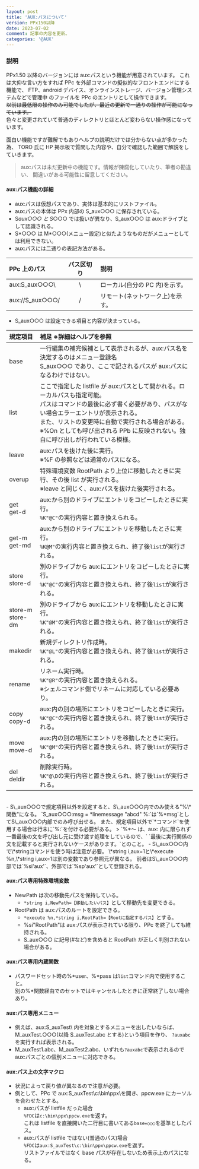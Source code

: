 ```yaml
---
layout: post
title: 'AUX:パスについて'
version: PPx150以降
date: 2023-07-02
comment: 記事の内容を更新。
categories: '@AUX'
---
```


### 説明

PPx1.50 以降のバージョンには aux:パスという機能が用意されています。
これは大仰な言い方をすれば PPc を外部コマンドの擬似的なフロントエンドにする機能で、
FTP、android デバイス、オンラインストレージ、バージョン管理システムなどで管理中
のファイルを PPc のエントリとして操作できます。  
~~以前は最低限の操作のみ可能でしたが、最近の更新で一通りの操作が可能になっています。~~  
色々と変更されていて普通のディレクトリとほとんど変わらない操作感になっています。

面白い機能ですが難解でもありヘルプの説明だけでは分からない点が多かった為、
TORO 氏に HP 掲示板で質問した内容や、自分で確認した範囲で解説をしていきます。

> aux:パスは未だ更新中の機能です。情報が陳腐化していたり、筆者の勘違い、
> 間違いがある可能性に留意してください。

#### aux:パス機能の詳細

- aux:パスは仮想パスであり、実体は基本的にリストファイル。
- aux:パスの本体は PPx 内部の S_aux○○○ に保存されている。
- S*aux○○○ と S*○○○ では扱いが異なり、S_aux○○○ は aux:ドライブとして認識される。
- S*○○○ は M*○○○(メニュー設定)と似たようなものだがメニューとしては利用できない。
- aux:パスには二通りの表記方法がある。

| PPc 上のパス    | パス区切り | 説明                             |
| :-------------- | :--------: | :------------------------------- |
| aux:S_aux○○○\\  |     \\     | ローカル(自分の PC 内)を示す。   |
| aux://S_aux○○○/ |     /      | リモート(ネットワーク上)を示す。 |

- S_aux○○○ は設定できる項目と内容が決まっている。

| 規定項目            | 補足 ※詳細はヘルプを参照                                                                                                                                                                                                                                                                                  |
| :------------------ | :-------------------------------------------------------------------------------------------------------------------------------------------------------------------------------------------------------------------------------------------------------------------------------------------------------- |
| base                | 一行編集の補完候補として表示されるが、aux:パス名を決定するのはメニュー登録名<BR>S_aux○○○ であり、ここで記されるパスが aux:パスになるわけではない。                                                                                                                                                           |
| list                | ここで指定した listfile が aux:パスとして開かれる。ローカルパスも指定可能。<BR>パスはコマンドの最後に必ず書く必要があり、パスがない場合エラーエントリが表示される。<BR>また、リストの変更時に自動で実行される場合がある。<BR>※%On としても呼び出される PPb に反映されない。独自に呼び出しが行われている模様。 |
| leave               | aux:パスを抜けた後に実行。<BR>※%F の参照などは通常のパスになる。                                                                                                                                                                                                                                          |
| overup              | 特殊環境変数 RootPath より上位に移動したときに実行、その後 list が実行される。<BR>※leave と同じく、aux:パスを抜けた後実行される。                                                                                                                                                                         |
| get<BR>get-d        | aux:から別のドライブにエントリをコピーしたときに実行。<BR>`%K"@C"`の実行内容と置き換えられる。                                                                                                                                                                                                            |
| get-m<BR>get-md     | aux:から別のドライブにエントリを移動したときに実行。<BR>`%K@M"`の実行内容と置き換えられ、終了後`list`が実行される。                                                                                                                                                                                       |
| store<BR>store-d    | 別のドライブから aux:にエントリをコピーしたときに実行。<BR>`%K"@C"`の実行内容と置き換えられ、終了後`list`が実行される。                                                                                                                                                                                   |
| store-m<BR>store-dm | 別のドライブから aux:にエントリを移動したときに実行。<BR>`%K"@M"`の実行内容と置き換えられ、終了後`list`が実行される。                                                                                                                                                                                     |
| makedir             | 新規ディレクトリ作成時。<BR>`%K"@L"`の実行内容と置き換えられ、終了後`list`が実行される。                                                                                                                                                                                                                  |
| rename              | リネーム実行時。<BR>`%K"@R"`の実行内容と置き換えられる。<BR>※シェルコマンド側でリネームに対応している必要あり。                                                                                                                                                                                           |
| copy<BR>copy-d      | aux:内の別の場所にエントリをコピーしたときに実行。<BR>`%K"@C"`の実行内容と置き換えられ、終了後`list`が実行される。                                                                                                                                                                                        |
| move<BR>move-d      | aux:内の別の場所にエントリを移動したときに実行。<BR>`%K"@M"`の実行内容と置き換えられ、終了後`list`が実行される。                                                                                                                                                                                          |
| del<BR>deldir       | 削除実行時。<BR>`%K"@\D`の実行内容と置き換えられ、終了後`list`が実行される。                                                                                                                                                                                                                              |

<BR>
- S\_aux○○○で規定項目以外を設定すると、S\_aux○○○内でのみ使える"%\*関数"になる。  
  `S_aux○○○:msg = *linemessage "abcd" %:`は`%*msg`としてS\_aux○○○内部でのみ呼び出せる。  
  また、規定項目以外で`*コマンド`を使用する場合は行末に`%:`を付ける必要がある。  
  > `%*～ は、aux: 内に限られず一番最後の文を呼び出し元に受け渡す処理をしているので、`  
    `最後に実行関係の文を記載すると実行されないケースがあります。`とのこと。
- S\_aux○○○内で\*stringコマンドを使う時は注意が必要。
  \*string i,aux=1と\*execute %n,\*string i,aux=1は別の変数であり参照元が異なる。
  前者はS\_aux○○○内部では`%si'aux'`、外部では`%sp'aux'`として登録される。

#### aux:パス専用特殊環境変数

- NewPath は次の移動先パスを保持している。
  - `*string i,NewPath=【移動したいパス】`として移動先を変更できる。
- RootPath は aux:パスのルートを設定できる。
  - `*execute %n,*string i,RootPath=【Rootに指定するパス】`とする。
  - %si"RootPath"は aux:パスが表示されている限り、PPc を終了しても維持される。
  - S_aux○○○ に記号(#など)を含めると RootPath が正しく判別されない場合がある。

#### aux:パス専用内蔵関数

- パスワードセット時の%\*user、%\*pass は`list`コマンド内で使用すること。  
  別の%\*関数経由でのセットではキャンセルしたときに正常終了しない場合あり。

#### aux:パス専用メニュー

- 例えば、aux:S_auxTest\\ 内を対象とするメニューを出したいならば、
  M_auxTest.○○○(以降 S_auxTest.abc とする)という項目を作り、
  `?auxabc`を実行すれば表示される。
- M_auxTest1.abc、M_auxTest2.abc、いずれも`?auxabc`で表示されるので
  aux:パスごとの個別メニューに対応できる。

#### aux:パス上の文字マクロ

- 状況によって戻り値が異なるので注意が必要。
- 例として、PPc で aux:S_auxTest\\c:\\bin\\ppx\\を開き、ppcw.exe にカーソルを合わせたとする。
  - aux:パスが listfile だった場合  
    `%FDC`は`c:\bin\ppx\ppcw.exe`を返す。  
    これは listfile を直接開いた二行目に書いてある`base=○○○`を基準としたパス。
  - aux:パスが listfile ではない(普通のパス)場合  
    `%FDC`は`aux:S_auxTest\c:\bin\ppx\ppcw.exe`を返す。  
    リストファイルではなく base パスが存在しないため表示上のパスになる。
